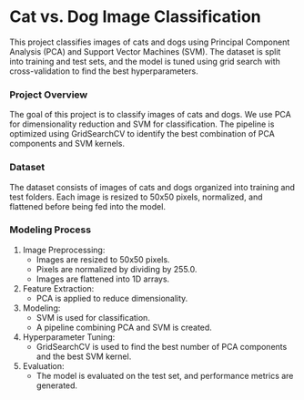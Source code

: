# Cat vs. Dog Image Classification
This project classifies images of cats and dogs using Principal Component Analysis (PCA) and Support Vector Machines (SVM). The dataset is split into training and test sets, and the model is tuned using grid search with cross-validation to find the best hyperparameters.

### Project Overview
The goal of this project is to classify images of cats and dogs. We use PCA for dimensionality reduction and SVM for classification. The pipeline is optimized using GridSearchCV to identify the best combination of PCA components and SVM kernels.

### Dataset
The dataset consists of images of cats and dogs organized into training and test folders. Each image is resized to 50x50 pixels, normalized, and flattened before being fed into the model.

### Modeling Process
1. Image Preprocessing:
    * Images are resized to 50x50 pixels.
    * Pixels are normalized by dividing by 255.0.
    * Images are flattened into 1D arrays.
2. Feature Extraction:
    * PCA is applied to reduce dimensionality.
3. Modeling:
    * SVM is used for classification.
    * A pipeline combining PCA and SVM is created.
4. Hyperparameter Tuning:
    * GridSearchCV is used to find the best number of PCA components and the best SVM kernel.
5. Evaluation:
    * The model is evaluated on the test set, and performance metrics are generated.
